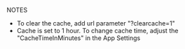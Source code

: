 NOTES

- To clear the cache, add url parameter "?clearcache=1"
- Cache is set to 1 hour. To change cache time, adjust the "CacheTimeInMinutes" in the App Settings

